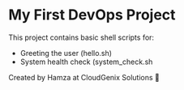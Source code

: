 # My First DevOps Project

This project contains basic shell scripts for:

- Greeting the user (hello.sh)
- System health check (system_check.sh

Created by Hamza at CloudGenix Solutions 🚀
